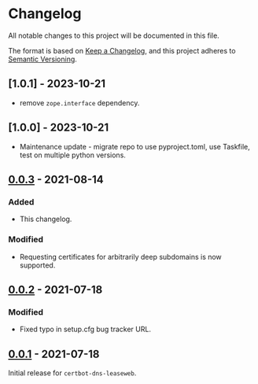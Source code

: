 # Changelog
All notable changes to this project will be documented in this file.

The format is based on [Keep a Changelog](https://keepachangelog.com/en/1.0.0/),
and this project adheres to [Semantic Versioning](https://semver.org/spec/v2.0.0.html).


## [1.0.1] - 2023-10-21

* remove `zope.interface` dependency.

## [1.0.0] - 2023-10-21

* Maintenance update - migrate repo to use pyproject.toml, use Taskfile, test on multiple python versions.

## [0.0.3] - 2021-08-14

### Added

* This changelog.

### Modified

* Requesting certificates for arbitrarily deep subdomains is now supported.

## [0.0.2] - 2021-07-18

### Modified

* Fixed typo in setup.cfg bug tracker URL.

## [0.0.1] - 2021-07-18

Initial release for `certbot-dns-leaseweb`.

[0.0.3]: https://gitlab.com/iwaseatenbyagrue/certbot-dns-leaseweb/-/compare/v0.0.2...0.0.3
[0.0.2]: https://gitlab.com/iwaseatenbyagrue/certbot-dns-leaseweb/-/compare/v0.0.1...v0.0.2
[0.0.1]: https://gitlab.com/iwaseatenbyagrue/certbot-dns-leaseweb/-/tags/v0.0.1
